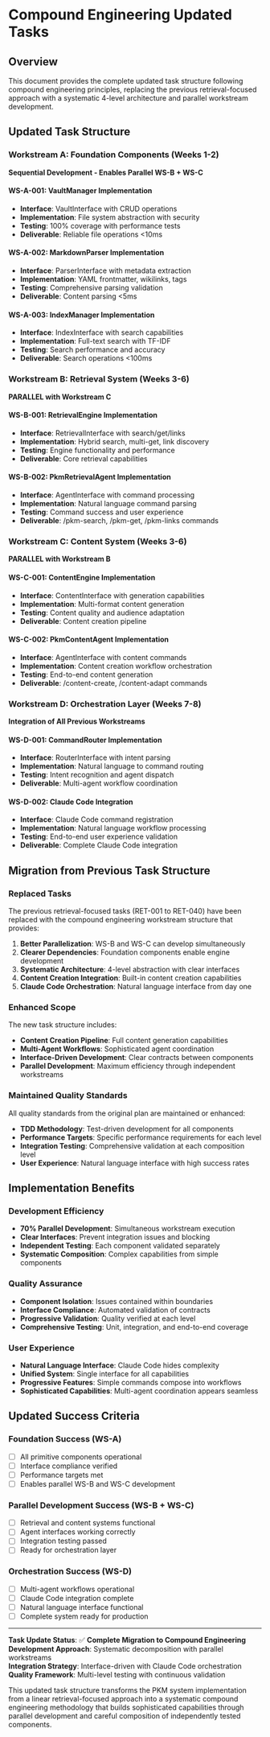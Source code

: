 # Compound Engineering Updated Tasks

## Overview

This document provides the complete updated task structure following compound engineering principles, replacing the previous retrieval-focused approach with a systematic 4-level architecture and parallel workstream development.

## Updated Task Structure

### Workstream A: Foundation Components (Weeks 1-2)
**Sequential Development - Enables Parallel WS-B + WS-C**

#### WS-A-001: VaultManager Implementation
- **Interface**: VaultInterface with CRUD operations
- **Implementation**: File system abstraction with security
- **Testing**: 100% coverage with performance tests
- **Deliverable**: Reliable file operations <10ms

#### WS-A-002: MarkdownParser Implementation  
- **Interface**: ParserInterface with metadata extraction
- **Implementation**: YAML frontmatter, wikilinks, tags
- **Testing**: Comprehensive parsing validation
- **Deliverable**: Content parsing <5ms

#### WS-A-003: IndexManager Implementation
- **Interface**: IndexInterface with search capabilities
- **Implementation**: Full-text search with TF-IDF
- **Testing**: Search performance and accuracy
- **Deliverable**: Search operations <100ms

### Workstream B: Retrieval System (Weeks 3-6)
**PARALLEL with Workstream C**

#### WS-B-001: RetrievalEngine Implementation
- **Interface**: RetrievalInterface with search/get/links
- **Implementation**: Hybrid search, multi-get, link discovery
- **Testing**: Engine functionality and performance
- **Deliverable**: Core retrieval capabilities

#### WS-B-002: PkmRetrievalAgent Implementation
- **Interface**: AgentInterface with command processing
- **Implementation**: Natural language command parsing
- **Testing**: Command success and user experience
- **Deliverable**: /pkm-search, /pkm-get, /pkm-links commands

### Workstream C: Content System (Weeks 3-6)  
**PARALLEL with Workstream B**

#### WS-C-001: ContentEngine Implementation
- **Interface**: ContentInterface with generation capabilities
- **Implementation**: Multi-format content generation
- **Testing**: Content quality and audience adaptation
- **Deliverable**: Content creation pipeline

#### WS-C-002: PkmContentAgent Implementation
- **Interface**: AgentInterface with content commands
- **Implementation**: Content creation workflow orchestration
- **Testing**: End-to-end content generation
- **Deliverable**: /content-create, /content-adapt commands

### Workstream D: Orchestration Layer (Weeks 7-8)
**Integration of All Previous Workstreams**

#### WS-D-001: CommandRouter Implementation
- **Interface**: RouterInterface with intent parsing
- **Implementation**: Natural language to command routing
- **Testing**: Intent recognition and agent dispatch
- **Deliverable**: Multi-agent workflow coordination

#### WS-D-002: Claude Code Integration
- **Interface**: Claude Code command registration
- **Implementation**: Natural language workflow processing
- **Testing**: End-to-end user experience validation
- **Deliverable**: Complete Claude Code integration

## Migration from Previous Task Structure

### Replaced Tasks
The previous retrieval-focused tasks (RET-001 to RET-040) have been replaced with the compound engineering workstream structure that provides:

1. **Better Parallelization**: WS-B and WS-C can develop simultaneously
2. **Clearer Dependencies**: Foundation components enable engine development
3. **Systematic Architecture**: 4-level abstraction with clear interfaces
4. **Content Creation Integration**: Built-in content creation capabilities
5. **Claude Code Orchestration**: Natural language interface from day one

### Enhanced Scope
The new task structure includes:
- **Content Creation Pipeline**: Full content generation capabilities
- **Multi-Agent Workflows**: Sophisticated agent coordination
- **Interface-Driven Development**: Clear contracts between components
- **Parallel Development**: Maximum efficiency through independent workstreams

### Maintained Quality Standards
All quality standards from the original plan are maintained or enhanced:
- **TDD Methodology**: Test-driven development for all components
- **Performance Targets**: Specific performance requirements for each level
- **Integration Testing**: Comprehensive validation at each composition level
- **User Experience**: Natural language interface with high success rates

## Implementation Benefits

### Development Efficiency
- **70% Parallel Development**: Simultaneous workstream execution
- **Clear Interfaces**: Prevent integration issues and blocking
- **Independent Testing**: Each component validated separately
- **Systematic Composition**: Complex capabilities from simple components

### Quality Assurance
- **Component Isolation**: Issues contained within boundaries
- **Interface Compliance**: Automated validation of contracts
- **Progressive Validation**: Quality verified at each level
- **Comprehensive Testing**: Unit, integration, and end-to-end coverage

### User Experience
- **Natural Language Interface**: Claude Code hides complexity
- **Unified System**: Single interface for all capabilities
- **Progressive Features**: Simple commands compose into workflows
- **Sophisticated Capabilities**: Multi-agent coordination appears seamless

## Updated Success Criteria

### Foundation Success (WS-A)
- [ ] All primitive components operational
- [ ] Interface compliance verified
- [ ] Performance targets met
- [ ] Enables parallel WS-B and WS-C development

### Parallel Development Success (WS-B + WS-C)
- [ ] Retrieval and content systems functional
- [ ] Agent interfaces working correctly
- [ ] Integration testing passed
- [ ] Ready for orchestration layer

### Orchestration Success (WS-D)
- [ ] Multi-agent workflows operational
- [ ] Claude Code integration complete
- [ ] Natural language interface functional
- [ ] Complete system ready for production

---

**Task Update Status**: ✅ **Complete Migration to Compound Engineering**  
**Development Approach**: Systematic decomposition with parallel workstreams  
**Integration Strategy**: Interface-driven with Claude Code orchestration  
**Quality Framework**: Multi-level testing with continuous validation

This updated task structure transforms the PKM system implementation from a linear retrieval-focused approach into a systematic compound engineering methodology that builds sophisticated capabilities through parallel development and careful composition of independently tested components.